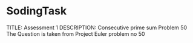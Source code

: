 # SodingTask

TITLE: Assessment 1
DESCRIPTION: Consecutive prime sum Problem 50
The Question is taken from Project Euler problem no 50

